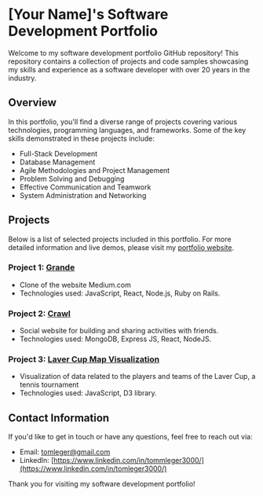 # [Your Name]'s Software Development Portfolio

Welcome to my software development portfolio GitHub repository! This repository contains a collection of projects and code samples showcasing my skills and experience as a software developer with over 20 years in the industry.

## Overview

In this portfolio, you'll find a diverse range of projects covering various technologies, programming languages, and frameworks. Some of the key skills demonstrated in these projects include:

- Full-Stack Development
- Database Management
- Agile Methodologies and Project Management
- Problem Solving and Debugging
- Effective Communication and Teamwork
- System Administration and Networking

## Projects

Below is a list of selected projects included in this portfolio. For more detailed information and live demos, please visit my [portfolio website](https://legertom.github.io/tomleger-portfolio/).

### Project 1: [Grande](https://github.com/yourusername/project1-link)

- Clone of the website Medium.com
- Technologies used: JavaScript, React, Node.js, Ruby on Rails.

### Project 2: [Crawl](https://github.com/yourusername/project2-link)

- Social website for building and sharing activities with friends.
- Technologies used: MongoDB, Express JS, React, NodeJS.

### Project 3: [Laver Cup Map Visualization](https://github.com/yourusername/project3-link)

- Visualization of data related to the players and teams of the Laver Cup, a tennis tournament
- Technologies used: JavaScript, D3 library.


## Contact Information

If you'd like to get in touch or have any questions, feel free to reach out via:

- Email: [tomleger@gmail.com](mailto:tomleger@gmail.com)
- LinkedIn: [https://www.linkedin.com/in/tommleger3000/](https://www.linkedin.com/in/tomleger3000/)


Thank you for visiting my software development portfolio!